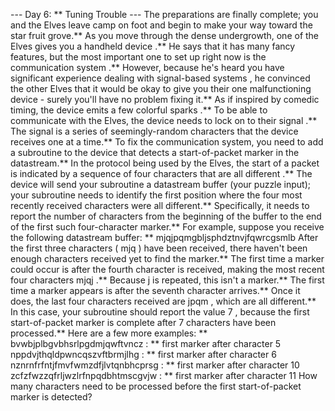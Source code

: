 --- Day 6: ** Tuning Trouble ---
The preparations are finally complete; you and the Elves leave camp on foot and begin to make your way toward the
star
fruit grove.**
As you move through the dense undergrowth, one of the Elves gives you a handheld
device
.** He says that it has many fancy features, but the most important one to set up right now is the
communication system
.**
However, because he's heard you have
significant
experience
dealing
with
signal-based
systems
, he convinced the other Elves that it would be okay to give you their one malfunctioning device - surely you'll have no problem fixing it.**
As if inspired by comedic timing, the device emits a few
colorful sparks
.**
To be able to communicate with the Elves, the device needs to
lock on to their signal
.** The signal is a series of seemingly-random characters that the device receives one at a time.**
To fix the communication system, you need to add a subroutine to the device that detects a
start-of-packet marker
in the datastream.** In the protocol being used by the Elves, the start of a packet is indicated by a sequence of
four characters that are all different
.**
The device will send your subroutine a datastream buffer (your puzzle input); your subroutine needs to identify the first position where the four most recently received characters were all different.** Specifically, it needs to report the number of characters from the beginning of the buffer to the end of the first such four-character marker.**
For example, suppose you receive the following datastream buffer: **
mjqjpqmgbljsphdztnvjfqwrcgsmlb
After the first three characters (
mjq
) have been received, there haven't been enough characters received yet to find the marker.** The first time a marker could occur is after the fourth character is received, making the most recent four characters
mjqj
.** Because
j
is repeated, this isn't a marker.**
The first time a marker appears is after the
seventh
character arrives.** Once it does, the last four characters received are
jpqm
, which are all different.** In this case, your subroutine should report the value
7
, because the first start-of-packet marker is complete after 7 characters have been processed.**
Here are a few more examples: **
bvwbjplbgvbhsrlpgdmjqwftvncz
: ** first marker after character
5
nppdvjthqldpwncqszvftbrmjlhg
: ** first marker after character
6
nznrnfrfntjfmvfwmzdfjlvtqnbhcprsg
: ** first marker after character
10
zcfzfwzzqfrljwzlrfnpqdbhtmscgvjw
: ** first marker after character
11
How many characters need to be processed before the first start-of-packet marker is detected?
